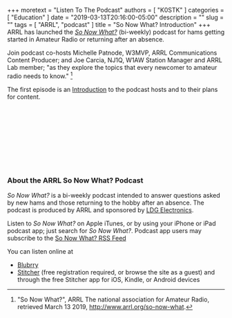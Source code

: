 +++
moretext = "Listen To The Podcast"
authors = [ "K0STK" ]
categories = [ "Education" ]
date = "2019-03-13T20:16:00-05:00"
description = ""
slug = ""
tags = [ "ARRL", "podcast" ]
title = "So Now What? Introduction"
+++
ARRL has launched the [*So Now What?*](http://www.arrl.org/so-now-what)
(bi-weekly) podcast for hams getting started in Amateur Radio or
returning after an absence. 

Join podcast co-hosts Michelle Patnode, W3MVP, ARRL Communications Content
Producer; and Joe Carcia, NJ1Q, W1AW Station
Manager and ARRL Lab member; "as they explore the topics that every newcomer to
amateur radio needs to know." [^1]

The first episode is an
[Introduction](https://www.blubrry.com/arrlnowwhat/42363901/so-now-what-intro/)
to the podcast hosts and to their plans for content.
<!--more-->

<iframe src="//player.blubrry.com?media_url=//media.blubrry.com/arrlnowwhat/d/content.blubrry.com/arrlnowwhat/So_Now_What_Episode_1_track_mixdown.mp3" scrolling="no" width="100%" height="138px" frameborder="0"></iframe>

### About the ARRL So Now What? Podcast

*So Now What?* is a bi-weekly podcast intended to answer questions asked by new hams and those returning to
the hobby after an absence. The podcast is produced by ARRL and sponsored by
[LDG Electronics](https://ldgelectronics.com/).

Listen to *So Now What?* on Apple iTunes,
or by using your iPhone or iPad podcast app; just search for
*So Now What?*. Podcast app users may subscribe to the
[So Now What? RSS Feed](feeds.blubrry.com/feeds/arrlnowwhat.xml)

You can listen online at

* [Blubrry](/https://www.blubrry.com/arrlnowwhat/)
* [Stitcher](https://www.stitcher.com/) (free registration required, or browse the site as a guest) and through
the free Stitcher app for iOS, Kindle, or Android devices

[^1]: "So Now What?", ARRL The national association for Amateur Radio, retrieved March 13 2019, http://www.arrl.org/so-now-what.
